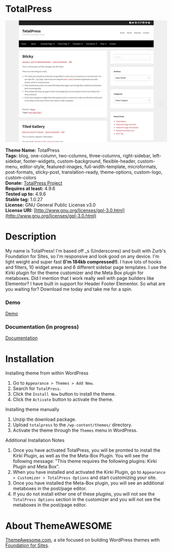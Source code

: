 # TotalPress #

![TotalPress Screenshot](https://raw.githubusercontent.com/ThemeAwesome/TotalPress/master/screenshot.png)

**Theme Name:** TotalPress<br />
**Tags:** blog, one-column, two-columns, three-columns, right-sidebar, left-sidebar, footer-widgets, custom-background, flexible-header, custom-menu, editor-style, featured-images, full-width-template, microformats, post-formats, sticky-post, translation-ready, theme-options, custom-logo, custom-colors<br />
**Donate:** [TotalPress Project](https://www.paypal.me/themeawesome)<br />
**Requires at least:** 4.9.6<br />
**Tested up to:** 4.9.6<br />
**Stable tag:** 1.0.27<br />
**License:** GNU General Public License v3.0<br />
**License URI:** [http://www.gnu.org/licenses/gpl-3.0.html](http://www.gnu.org/licenses/gpl-3.0.html)<br />

Description
===
My name is TotalPress! I'm based off _s (Underscores) and built with Zurb's Foundation for Sites, so I'm responsive and look good on any device. I'm light weight and super fast <strong>(I'm 184kb compressed!)</strong>. I have lots of hooks and filters, 10 widget areas and 6 different sidebar page templates. I use the Kirki plugin for the theme customizer and the Meta Box plugin for metaboxes. Did I mention that I work really well with page builders like Elementor? I have built in support for Header Footer Elementor. So what are you waiting for? Download me today and take me for a spin.

### Demo ###

[Demo](https://themeawesome.com/themes/totalpress/)

### Documentation (in progress) ###

[Documentation](https://themeawesome.com/docs/totalpress/)

Installation
===
Installing theme from within WordPress

1. Go to `Appearance > Themes > Add New`.
2. Search for `TotalPress`.
3. Click the `Install Now` button to install the theme.
4. Click the `Activate` button to activate the theme.

Installing theme manually

1. Unzip the download package.
2. Upload `totalpress` to the `/wp-content/themes/` directory.
3. Activate the theme through the `Themes` menu in WordPress.

Additional Installation Notes

1. Once you have activated TotalPress, you will be promted to install the Kirki Plugin, as well as the the Meta-Box Plugin. You will see the following message: "This theme requires the following plugins: Kirki Plugin and Meta Box".
2. When you have installed and activated the Kirki Plugin, go to `Appearance > Customizer > TotalPress Options` and start customizing your site.
3. Once you have installed the Meta-Box plugin, you will see an additional metaboxes in the post/page editor.
4. If you do not install either one of these plugins, you will not see the `TotalPress Options` section in the customizer and you will not see the metaboxes in the post/page editor.

About ThemeAWESOME
===
[ThemeAwesome.com](https://themeawesome.com), a site focused on building WordPress themes with [Foundation for Sites](http://foundation.zurb.com/).